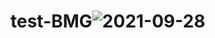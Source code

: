 # test-BMG![2021-09-28](https://user-images.githubusercontent.com/59022153/137069249-36454505-b051-480e-9700-468e69188397.png)
